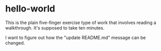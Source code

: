 # hello-world

This is the plain five-finger exercise type of work that involves reading a walkthrough. It's supposed to take ten minutes.

I want to figure out how the "update README.md" message can be changed.
